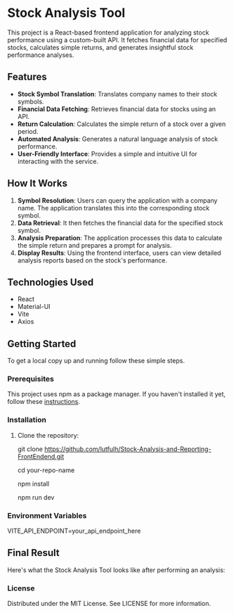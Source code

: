 # Stock Analysis Tool

This project is a React-based frontend application for analyzing stock performance using a custom-built API. It fetches financial data for specified stocks, calculates simple returns, and generates insightful stock performance analyses.

## Features

- **Stock Symbol Translation**: Translates company names to their stock symbols.
- **Financial Data Fetching**: Retrieves financial data for stocks using an API.
- **Return Calculation**: Calculates the simple return of a stock over a given period.
- **Automated Analysis**: Generates a natural language analysis of stock performance.
- **User-Friendly Interface**: Provides a simple and intuitive UI for interacting with the service.

## How It Works

1. **Symbol Resolution**: Users can query the application with a company name. The application translates this into the corresponding stock symbol.
2. **Data Retrieval**: It then fetches the financial data for the specified stock symbol.
3. **Analysis Preparation**: The application processes this data to calculate the simple return and prepares a prompt for analysis.
4. **Display Results**: Using the frontend interface, users can view detailed analysis reports based on the stock's performance.

## Technologies Used

- React
- Material-UI
- Vite
- Axios

## Getting Started

To get a local copy up and running follow these simple steps.

### Prerequisites

This project uses npm as a package manager. If you haven't installed it yet, follow these [instructions](https://www.npmjs.com/get-npm).

### Installation

1. Clone the repository:

   git clone https://github.com/lutfulh/Stock-Analysis-and-Reporting-FrontEndend.git

   cd your-repo-name

   npm install

   npm run dev

### Environment Variables

VITE_API_ENDPOINT=your_api_endpoint_here


## Final Result

Here's what the Stock Analysis Tool looks like after performing an analysis:


### License

Distributed under the MIT License. See LICENSE for more information.
